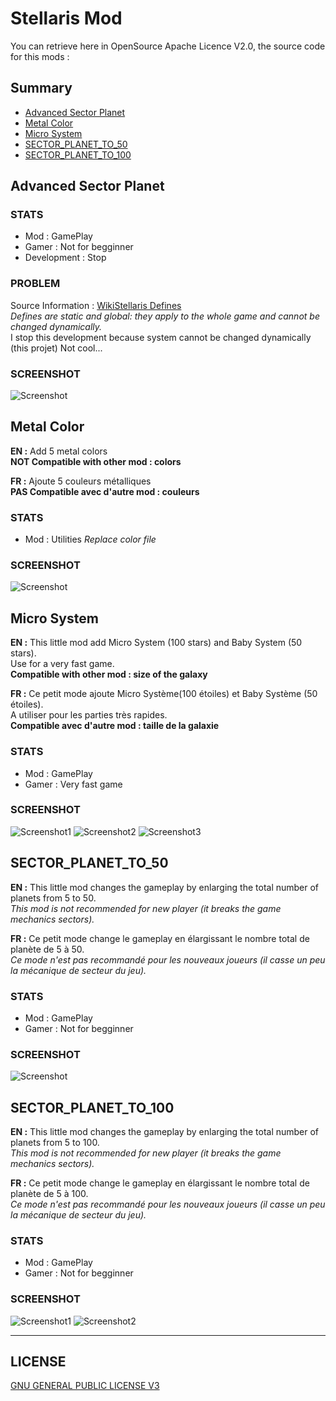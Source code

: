 # Stellaris Mod

You can retrieve here in OpenSource Apache Licence V2.0,
the source code for this mods :

## Summary

* [Advanced Sector Planet](#advanced-sector-planet)
* [Metal Color](#metal-color)
* [Micro System](#micro-system)
* [SECTOR_PLANET_TO_50](#sector_planet_to_50)
* [SECTOR_PLANET_TO_100](#sector_planet_to_100)

## Advanced Sector Planet

### STATS

* Mod : GamePlay
* Gamer : Not for begginner
* Development : Stop

### PROBLEM

Source Information : [WikiStellaris Defines](http://www.stellariswiki.com/Defines)
<br><i>Defines are static and global: they apply to the whole game and cannot be changed dynamically.</i>
<br>I stop this development because system cannot be changed dynamically (this projet)
Not cool...

### SCREENSHOT

![Screenshot](sector_planet_dev.jpg)
<br>

## Metal Color

<b>EN :</b> Add 5 metal colors
<br><b>NOT Compatible with other mod : colors</b>

<b>FR :</b> Ajoute 5 couleurs métalliques
<br><b>PAS Compatible avec d'autre mod : couleurs</b>

### STATS

* Mod : Utilities
<i>Replace color file</i>

### SCREENSHOT

![Screenshot](metal_color/metal_color.png)
<br>

## Micro System

<b>EN :</b> This little mod add Micro System (100 stars) and Baby System (50 stars).
<br>Use for a very fast game.
<br><b>Compatible with other mod : size of the galaxy</b>

<b>FR :</b> Ce petit mode ajoute Micro Système(100 étoiles) et Baby Système (50 étoiles).
<br>A utiliser pour les parties très rapides.
<br><b>Compatible avec d'autre mod : taille de la galaxie</b>

### STATS

* Mod : GamePlay
* Gamer : Very fast game

### SCREENSHOT

![Screenshot1](micro_system_select_screenshot.jpg)
![Screenshot2](baby_system_screenshot.jpg)
![Screenshot3](micro_system_screenshot.jpg)
<br>

## SECTOR_PLANET_TO_50

<b>EN :</b> This little mod changes the gameplay by enlarging the total number of planets from 5 to 50.
<br><i>This mod is not recommended for new player (it breaks the game mechanics sectors).</i>

<b>FR :</b> Ce petit mode change le gameplay en élargissant le nombre total de planète de 5 à 50.
<br><i>Ce mode n'est pas recommandé pour les nouveaux joueurs (il casse un peu la mécanique de secteur du jeu).</i>

### STATS

* Mod : GamePlay
* Gamer : Not for begginner

### SCREENSHOT

![Screenshot](sector_planet_50_screenshot.png)
<br>

## SECTOR_PLANET_TO_100

<b>EN :</b> This little mod changes the gameplay by enlarging the total number of planets from 5 to 100.
<br><i>This mod is not recommended for new player (it breaks the game mechanics sectors).</i>

<b>FR :</b> Ce petit mode change le gameplay en élargissant le nombre total de planète de 5 à 100.
<br><i>Ce mode n'est pas recommandé pour les nouveaux joueurs (il casse un peu la mécanique de secteur du jeu).</i>

### STATS

* Mod : GamePlay
* Gamer : Not for begginner

### SCREENSHOT

![Screenshot1](sector_planet_100_screenshot.png)
![Screenshot2](sector_planet_100_screenshot2.jpg)

---

## LICENSE

[GNU GENERAL PUBLIC LICENSE V3](LICENSE)